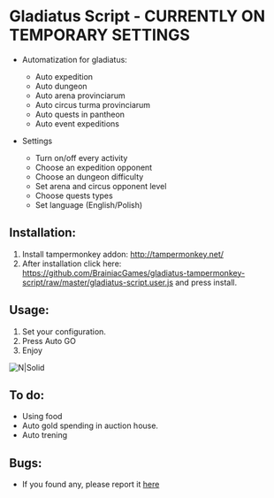 # Gladiatus Script - CURRENTLY ON TEMPORARY SETTINGS

* Automatization for gladiatus:
  - Auto expedition
  - Auto dungeon
  - Auto arena provinciarum
  - Auto circus turma provinciarum
  - Auto quests in pantheon
  - Auto event expeditions
  
* Settings
  - Turn on/off every activity
  - Choose an expedition opponent
  - Choose an dungeon difficulty
  - Set arena and circus opponent level
  - Choose quests types 
  - Set language (English/Polish)
  
Installation:
---------

1. Install tampermonkey addon: http://tampermonkey.net/
2. After installation click here: https://github.com/BrainiacGames/gladiatus-tampermonkey-script/raw/master/gladiatus-script.user.js and press install.

Usage:
---------

1. Set your configuration.
2. Press Auto GO
3. Enjoy


![N|Solid](https://raw.githubusercontent.com/ebodziony/gladiatus-script/master/assets/preview.jpg)

To do:
---------
  - Using food
  - Auto gold spending in auction house.
  - Auto trening

Bugs:
---------
  - If you found any, please report it [here](https://github.com/ebodziony/gladiatus-script/issues)
